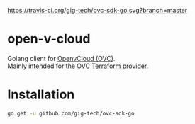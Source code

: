 https://travis-ci.org/gig-tech/ovc-sdk-go.svg?branch=master

# open-v-cloud

Golang client for [OpenvCloud (OVC)](https://docs.gig.tech).  
Mainly intended for the [OVC Terraform provider](https://github.com/gig-tech/terraform-provider-ovc).

# Installation

```bash
go get -u github.com/gig-tech/ovc-sdk-go
```
